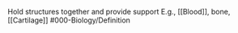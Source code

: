Hold structures together and provide support
E.g., [[Blood]], bone, [[Cartilage]]
#000-Biology/Definition 
